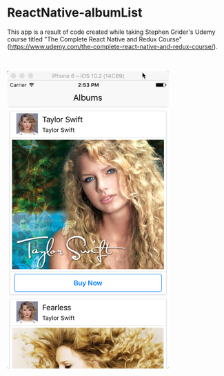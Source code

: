 ReactNative-albumList
==
This app is a result of code created while taking Stephen Grider's Udemy course titled "The Complete React Native and Redux Course"(https://www.udemy.com/the-complete-react-native-and-redux-course/).  

<br><br>
<img src="https://github.com/mikecallahan/albumList/blob/master/readmeImages/albumList.png">
<br>
